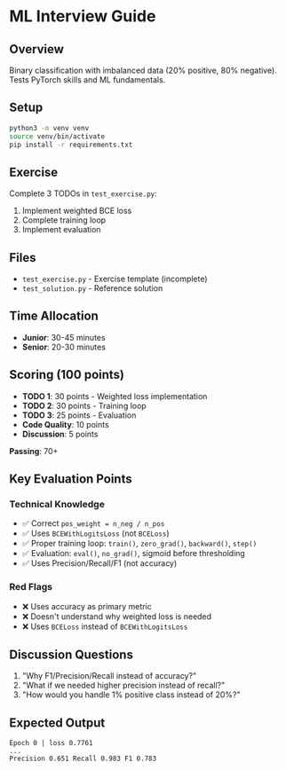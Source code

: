 # ML Interview Guide

## Overview
Binary classification with imbalanced data (20% positive, 80% negative). Tests PyTorch skills and ML fundamentals.

## Setup
```bash
python3 -m venv venv
source venv/bin/activate
pip install -r requirements.txt
```

## Exercise
Complete 3 TODOs in `test_exercise.py`:
1. Implement weighted BCE loss
2. Complete training loop  
3. Implement evaluation

## Files
- `test_exercise.py` - Exercise template (incomplete)
- `test_solution.py` - Reference solution

## Time Allocation
- **Junior**: 30-45 minutes
- **Senior**: 20-30 minutes

## Scoring (100 points)
- **TODO 1**: 30 points - Weighted loss implementation
- **TODO 2**: 30 points - Training loop
- **TODO 3**: 25 points - Evaluation
- **Code Quality**: 10 points
- **Discussion**: 5 points

**Passing**: 70+

## Key Evaluation Points

### Technical Knowledge
- ✅ Correct `pos_weight = n_neg / n_pos`
- ✅ Uses `BCEWithLogitsLoss` (not `BCELoss`)
- ✅ Proper training loop: `train()`, `zero_grad()`, `backward()`, `step()`
- ✅ Evaluation: `eval()`, `no_grad()`, sigmoid before thresholding
- ✅ Uses Precision/Recall/F1 (not accuracy)

### Red Flags
- ❌ Uses accuracy as primary metric
- ❌ Doesn't understand why weighted loss is needed
- ❌ Uses `BCELoss` instead of `BCEWithLogitsLoss`

## Discussion Questions
1. "Why F1/Precision/Recall instead of accuracy?"
2. "What if we needed higher precision instead of recall?"
3. "How would you handle 1% positive class instead of 20%?"

## Expected Output
```
Epoch 0 | loss 0.7761
...
Precision 0.651 Recall 0.983 F1 0.783
```
